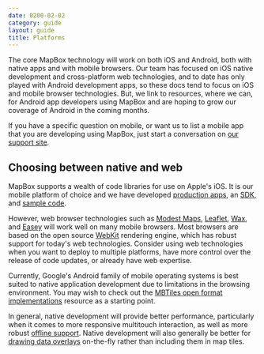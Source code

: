 ```yaml
---
date: 0200-02-02
category: guide
layout: guide
title: Platforms
---
```

The core MapBox technology will work on both iOS and Android, both with native apps and with mobile browsers. Our team has focused on iOS native development and cross-platform web technologies, and to date has only played with Android development apps, so these docs tend to focus on iOS and mobile browser technologies. But, we link to resources, where we can, for Android app developers using MapBox and are hoping to grow our coverage of Android in the coming months.

If you have a specific question on mobile, or want us to list a mobile app that you are developing using MapBox, just start a conversation on [our support site](http://support.mapbox.com). 

## Choosing between native and web

MapBox supports a wealth of code libraries for use on Apple's iOS. It is our mobile platform of choice and we have developed [production apps]({{site.baseurl}}/mobile/docs/apps), an [SDK]({{site.baseurl}}/mobile), and [sample code]({{site.baseurl}}/mobile/docs/examples). 

However, web browser technologies such as [Modest Maps](http://modestmaps.com/), [Leaflet](http://leaflet.cloudmade.com/), [Wax](http://mapbox.com/wax/), and [Easey](http://mapbox.com/easey/) will work well on many mobile browsers. Most browsers are based on the open source [WebKit](http://www.webkit.org/) rendering engine, which has robust support for today's web technologies. Consider using web technologies when you want to deploy to multiple platforms, have more control over the release of code updates, or already have web expertise. 

Currently, Google's Android family of mobile operating systems is best suited to native application development due to limitations in the browsing environment. You may wish to check out the [MBTiles open format implementations](https://github.com/mapbox/mbtiles-spec/wiki/Implementations) resource as a starting point. 

In general, native development will provide better performance, particularly when it comes to more responsive multitouch interaction, as well as more robust [offline support]({{site.baseurl}}/mobile/docs/offline). Native development will also generally be better for [drawing data overlays]({{site.baseurl}}/mobile/docs/data) on-the-fly rather than including them in map tiles. 
